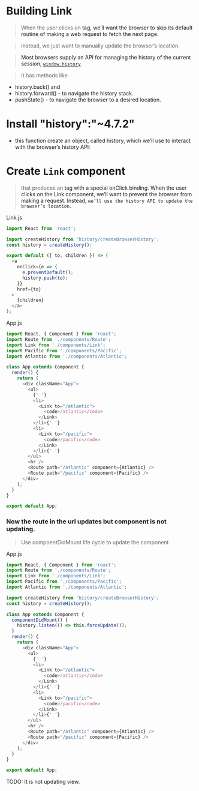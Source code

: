 # Building Link

> When the user clicks on <a> tag, we’ll want the browser to skip its default routine of making a web request to fetch the next page.

> Instead, we just want to manually update the browser’s location.

> Most browsers supply an API for managing the history of the current session, [`window.history`](https://developer.mozilla.org/en-US/docs/Web/API/History_API). 

> It has methods like 
  * history.back() and 
  * history.forward() - to navigate the history stack.
  * pushState() - to navigate the browser to a desired location.

# Install "history":"~4.7.2"

* this function create an object, called history, which we’ll use to interact with the browser’s history API:

# Create `Link` component 

> that produces an <a> tag with a special onClick binding.
> When the user clicks on the Link component, we’ll want to prevent the browser from making a request. Instead, `we’ll use the history API to update the browser’s location.` 

Link.js
```js
import React from 'react';

import createHistory from 'history/createBrowserHistory';
const history = createHistory();

export default ({ to, children }) => (
  <a
    onClick={e => {
      e.preventDefault();
      history.push(to);
    }}
    href={to}
  >
    {children}
  </a>
);

```

App.js
```js
import React, { Component } from 'react';
import Route from './components/Route';
import Link from './components/Link';
import Pacific from './components/Pacific';
import Atlantic from './components/Atlantic';

class App extends Component {
  render() {
    return (
      <div className="App">
        <ul>
          {' '}
          <li>
            <Link to="/atlantic">
              <code>/atlantic</code>
            </Link>
          </li>{' '}
          <li>
            <Link to="/pacific">
              <code>/pacific</code>
            </Link>
          </li>{' '}
        </ul>
        <hr />
        <Route path="/atlantic" component={Atlantic} />
        <Route path="/pacific" component={Pacific} />
      </div>
    );
  }
}

export default App;
```
### Now the route in the url updates but component is not updating.

> Use compoentDidMount life cycle to update the component

App.js
```js
import React, { Component } from 'react';
import Route from './components/Route';
import Link from './components/Link';
import Pacific from './components/Pacific';
import Atlantic from './components/Atlantic';

import createHistory from 'history/createBrowserHistory';
const history = createHistory();

class App extends Component {
  componentDidMount() {
    history.listen(() => this.forceUpdate());
  }
  render() {
    return (
      <div className="App">
        <ul>
          {' '}
          <li>
            <Link to="/atlantic">
              <code>/atlantic</code>
            </Link>
          </li>{' '}
          <li>
            <Link to="/pacific">
              <code>/pacific</code>
            </Link>
          </li>{' '}
        </ul>
        <hr />
        <Route path="/atlantic" component={Atlantic} />
        <Route path="/pacific" component={Pacific} />
      </div>
    );
  }
}

export default App;

```
TODO: It is not updating view.